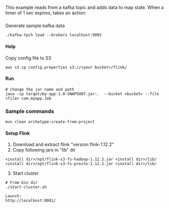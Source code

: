 This example reads from a kafka topic and adds data to map state. When a timer of 1 sec 
expires, takes an action:

#####
Generate sample kafka data
```shell
./kafka-tpch load --brokers localhost:9092
```

#### Help
Copy config file to S3
```shell
aws s3 cp config.properties s3://<your bucket>/flink/   
```

#### Run
```shell
# change the jar name and path
java -cp target/my-app-1.0-SNAPSHOT.jar:.  --bucket <bucket> --file <file> com.myapp.Job 
```

### Sample commands
```shell
mvn clean archetype:create-from-project
```


#### Setup Flink
1. Download and extract flink "version flink-1.12.2"
2. Copy following jars in "lib" dir
```shell
<install dir>/opt/flink-s3-fs-hadoop-1.12.2.jar <install dir>/lib/
<install dir>/opt/flink-s3-fs-presto-1.12.2.jar <install dir>/lib/
```
3. Start cluster
```shell
# From bin dir
./start-cluster.sh

Launch:
http://localhost:8081/
```